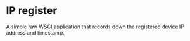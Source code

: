 # IP register
A simple raw WSGI application that records down the registered device IP address and timestamp.
